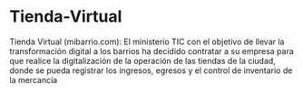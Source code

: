# Tienda-Virtual
Tienda Virtual (mibarrio.com): El ministerio TIC con el objetivo de llevar la transformación digital a los barrios ha decidido contratar a su empresa para que realice la digitalización de la operación de las tiendas de la ciudad, donde se pueda registrar los ingresos, egresos y el control de inventario de la mercancía
